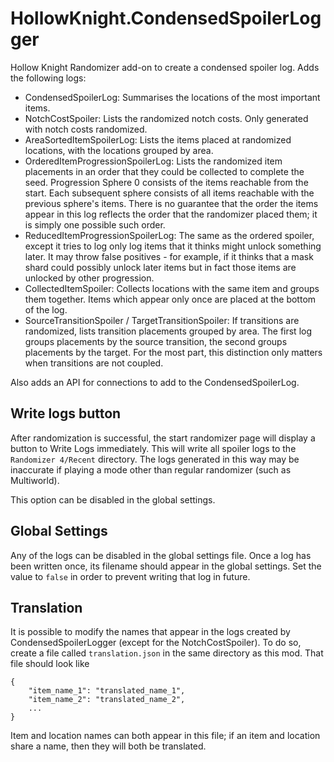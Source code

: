 # HollowKnight.CondensedSpoilerLogger

Hollow Knight Randomizer add-on to create a condensed spoiler log. Adds the following logs:

- CondensedSpoilerLog: Summarises the locations of the most important items.
- NotchCostSpoiler: Lists the randomized notch costs. Only generated with notch costs randomized.
- AreaSortedItemSpoilerLog: Lists the items placed at randomized locations, with the locations grouped by area.
- OrderedItemProgressionSpoilerLog: Lists the randomized item placements in an order that they could be collected to complete the seed.
Progression Sphere 0 consists of the items reachable from the start. Each subsequent sphere consists of all items reachable with the previous sphere's items.
There is no guarantee that the order the items appear in this log reflects the order that the randomizer placed them; it is simply one possible such order.
- ReducedItemProgressionSpoilerLog: The same as the ordered spoiler, except it tries to log only log items that it thinks might unlock something later.
It may throw false positives - for example, if it thinks that a mask shard could possibly unlock later items but in fact those items are unlocked
by other progression.
- CollectedItemSpoiler: Collects locations with the same item and groups them together. Items which appear only once are placed
at the bottom of the log.
- SourceTransitionSpoiler / TargetTransitionSpoiler: If transitions are randomized, lists transition placements grouped by area.
The first log groups placements by the source transition, the second groups placements by the target.
For the most part, this distinction only matters when transitions are not coupled.

Also adds an API for connections to add to the CondensedSpoilerLog.

## Write logs button

After randomization is successful, the start randomizer page will display a button to Write Logs immediately. This will write all spoiler
logs to the `Randomizer 4/Recent` directory. The logs generated in this way may be inaccurate if playing a mode other than regular
randomizer (such as Multiworld).

This option can be disabled in the global settings.

## Global Settings

Any of the logs can be disabled in the global settings file. Once a log has been written once, its filename should appear in the
global settings. Set the value to `false` in order to prevent writing that log in future.

## Translation

It is possible to modify the names that appear in the logs created by CondensedSpoilerLogger (except for the NotchCostSpoiler). To do so,
create a file called `translation.json` in the same directory as this mod. That file should look like

```
{
    "item_name_1": "translated_name_1",
	"item_name_2": "translated_name_2",
	...
}
```

Item and location names can both appear in this file; if an item and location share a name, then they will both be translated.
